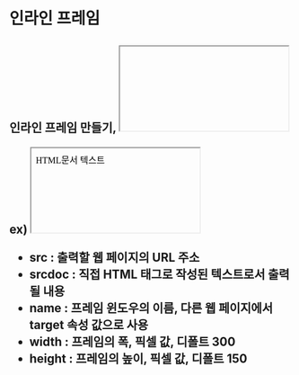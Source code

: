 # 인라인 프레임

## 인라인 프레임 만들기, <iframe>

- HTML 페이지 내에 HTML 페이지 삽입

ex) 200 x 150 크기의 인라인 프레임에 iframe.html 출력
    <iframe src = "iframe1.html" width="200" height="150">
        브라우저는 iframe 태그를 지원하지 않습니다.
    </iframe>

ex) 
    <iframe src="URL"
        srcdoc = "HTML문서 텍스트"
        name="윈도우 이름"
        width="프레임의 폭"
        height="프레임의 높이">
    iframe 태그를 다루지 않는 브라우저에 의해 대신 출력되는 텍스트
    </iframe>

- src : 출력할 웹 페이지의 URL 주소
- srcdoc : 직접 HTML 태그로 작성된 텍스트로서 출력될 내용
- name : 프레임 윈도우의 이름, 다른 웹 페이지에서 target 속성 값으로 사용
- width : 프레임의 폭, 픽셀 값, 디폴트 300
- height : 프레임의 높이, 픽셀 값, 디폴트 150
    